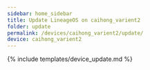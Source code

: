 ```yaml
---
sidebar: home_sidebar
title: Update LineageOS on caihong_varient2
folder: update
permalink: /devices/caihong_varient2/update/
device: caihong_varient2
---
```

{% include templates/device_update.md %}
